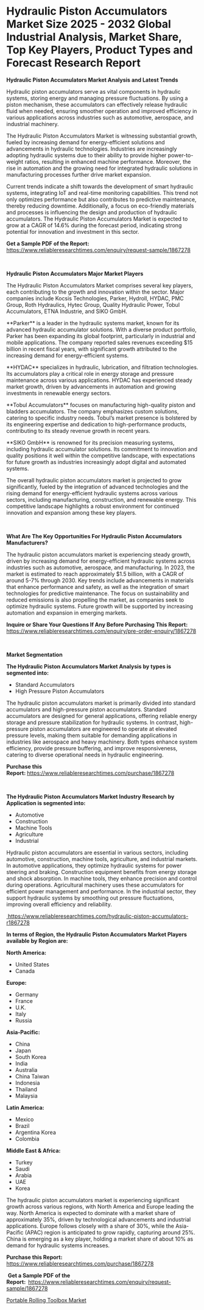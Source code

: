 <p><h1>Hydraulic Piston Accumulators Market Size 2025 - 2032 Global Industrial Analysis, Market Share, Top Key Players, Product Types and Forecast Research Report</h1></p><p><strong>Hydraulic Piston Accumulators Market Analysis and Latest Trends</strong></p>
<p><p>Hydraulic piston accumulators serve as vital components in hydraulic systems, storing energy and managing pressure fluctuations. By using a piston mechanism, these accumulators can effectively release hydraulic fluid when needed, ensuring smoother operation and improved efficiency in various applications across industries such as automotive, aerospace, and industrial machinery.</p><p>The Hydraulic Piston Accumulators Market is witnessing substantial growth, fueled by increasing demand for energy-efficient solutions and advancements in hydraulic technologies. Industries are increasingly adopting hydraulic systems due to their ability to provide higher power-to-weight ratios, resulting in enhanced machine performance. Moreover, the rise in automation and the growing need for integrated hydraulic solutions in manufacturing processes further drive market expansion.</p><p>Current trends indicate a shift towards the development of smart hydraulic systems, integrating IoT and real-time monitoring capabilities. This trend not only optimizes performance but also contributes to predictive maintenance, thereby reducing downtime. Additionally, a focus on eco-friendly materials and processes is influencing the design and production of hydraulic accumulators. The Hydraulic Piston Accumulators Market is expected to grow at a CAGR of 14.6% during the forecast period, indicating strong potential for innovation and investment in this sector.</p></p>
<p><strong>Get a Sample PDF of the Report:&nbsp;</strong> <a href="https://www.reliableresearchtimes.com/enquiry/request-sample/1867278?utm_campaign=2205&utm_medium=2&utm_source=Github&utm_content=ia&utm_term=10042025&utm_id=hydraulic-piston-accumulators">https://www.reliableresearchtimes.com/enquiry/request-sample/1867278</a></p>
<p>&nbsp;</p>
<p><strong>Hydraulic Piston Accumulators Major Market Players</strong></p>
<p><p>The Hydraulic Piston Accumulators Market comprises several key players, each contributing to the growth and innovation within the sector. Major companies include Kocsis Technologies, Parker, Hydroll, HYDAC, PMC Group, Roth Hydraulics, Hytec Group, Quality Hydraulic Power, Tobul Accumulators, ETNA Industrie, and SIKO GmbH.</p><p>**Parker** is a leader in the hydraulic systems market, known for its advanced hydraulic accumulator solutions. With a diverse product portfolio, Parker has been expanding its global footprint, particularly in industrial and mobile applications. The company reported sales revenues exceeding $15 billion in recent fiscal years, with significant growth attributed to the increasing demand for energy-efficient systems.</p><p>**HYDAC** specializes in hydraulic, lubrication, and filtration technologies. Its accumulators play a critical role in energy storage and pressure maintenance across various applications. HYDAC has experienced steady market growth, driven by advancements in automation and growing investments in renewable energy sectors.</p><p>**Tobul Accumulators** focuses on manufacturing high-quality piston and bladders accumulators. The company emphasizes custom solutions, catering to specific industry needs. Tobul’s market presence is bolstered by its engineering expertise and dedication to high-performance products, contributing to its steady revenue growth in recent years.</p><p>**SIKO GmbH** is renowned for its precision measuring systems, including hydraulic accumulator solutions. Its commitment to innovation and quality positions it well within the competitive landscape, with expectations for future growth as industries increasingly adopt digital and automated systems.</p><p>The overall hydraulic piston accumulators market is projected to grow significantly, fueled by the integration of advanced technologies and the rising demand for energy-efficient hydraulic systems across various sectors, including manufacturing, construction, and renewable energy. This competitive landscape highlights a robust environment for continued innovation and expansion among these key players.</p></p>
<p>&nbsp;</p>
<p><strong>What Are The Key Opportunities For Hydraulic Piston Accumulators Manufacturers?</strong></p>
<p><p>The hydraulic piston accumulators market is experiencing steady growth, driven by increasing demand for energy-efficient hydraulic systems across industries such as automotive, aerospace, and manufacturing. In 2023, the market is estimated to reach approximately $1.5 billion, with a CAGR of around 5-7% through 2030. Key trends include advancements in materials that enhance performance and safety, as well as the integration of smart technologies for predictive maintenance. The focus on sustainability and reduced emissions is also propelling the market, as companies seek to optimize hydraulic systems. Future growth will be supported by increasing automation and expansion in emerging markets.</p></p>
<p><strong>Inquire or Share Your Questions If Any Before Purchasing This Report:</strong> <a href="https://www.reliableresearchtimes.com/enquiry/pre-order-enquiry/1867278?utm_campaign=2205&utm_medium=2&utm_source=Github&utm_content=ia&utm_term=10042025&utm_id=hydraulic-piston-accumulators">https://www.reliableresearchtimes.com/enquiry/pre-order-enquiry/1867278</a></p>
<p>&nbsp;</p>
<p><strong>Market Segmentation</strong></p>
<p><strong>The Hydraulic Piston Accumulators Market Analysis by types is segmented into:</strong></p>
<p><ul><li>Standard Accumulators</li><li>High Pressure Piston Accumulators</li></ul></p>
<p><p>The hydraulic piston accumulators market is primarily divided into standard accumulators and high-pressure piston accumulators. Standard accumulators are designed for general applications, offering reliable energy storage and pressure stabilization for hydraulic systems. In contrast, high-pressure piston accumulators are engineered to operate at elevated pressure levels, making them suitable for demanding applications in industries like aerospace and heavy machinery. Both types enhance system efficiency, provide pressure buffering, and improve responsiveness, catering to diverse operational needs in hydraulic engineering.</p></p>
<p><strong>Purchase this Report:&nbsp;</strong><a href="https://www.reliableresearchtimes.com/purchase/1867278?utm_campaign=2205&utm_medium=2&utm_source=Github&utm_content=ia&utm_term=10042025&utm_id=hydraulic-piston-accumulators">https://www.reliableresearchtimes.com/purchase/1867278</a></p>
<p>&nbsp;</p>
<p><strong>The Hydraulic Piston Accumulators Market Industry Research by Application is segmented into:</strong></p>
<p><ul><li>Automotive</li><li>Construction</li><li>Machine Tools</li><li>Agriculture</li><li>Industrial</li></ul></p>
<p><p>Hydraulic piston accumulators are essential in various sectors, including automotive, construction, machine tools, agriculture, and industrial markets. In automotive applications, they optimize hydraulic systems for power steering and braking. Construction equipment benefits from energy storage and shock absorption. In machine tools, they enhance precision and control during operations. Agricultural machinery uses these accumulators for efficient power management and performance. In the industrial sector, they support hydraulic systems by smoothing out pressure fluctuations, improving overall efficiency and reliability.</p></p>
<p><a href="https://www.reliableresearchtimes.com/hydraulic-piston-accumulators-r1867278?utm_campaign=2205&utm_medium=2&utm_source=Github&utm_content=ia&utm_term=10042025&utm_id=hydraulic-piston-accumulators">&nbsp;https://www.reliableresearchtimes.com/hydraulic-piston-accumulators-r1867278</a></p>
<p><strong>In terms of Region, the Hydraulic Piston Accumulators Market Players available by Region are:</strong></p>
<p>
    <p> <strong> North America: </strong>
        <ul>
            <li>United States</li>
            <li>Canada</li>
        </ul>
        </p> 
    <p> <strong> Europe: </strong>
        <ul>
            <li>Germany</li>
            <li>France</li>
            <li>U.K.</li>
            <li>Italy</li>
            <li>Russia</li>
        </ul>
        </p> 
    <p> <strong> Asia-Pacific: </strong>
        <ul>
            <li>China</li>
            <li>Japan</li>
            <li>South Korea</li>
            <li>India</li>
            <li>Australia</li>
            <li>China Taiwan</li>
            <li>Indonesia</li>
            <li>Thailand</li>
            <li>Malaysia</li>
        </ul>
        </p> 
    <p> <strong> Latin America: </strong>
        <ul>
            <li>Mexico</li>
            <li>Brazil</li>
            <li>Argentina Korea</li>
            <li>Colombia</li>
        </ul>
        </p> 
    <p> <strong> Middle East & Africa: </strong>
        <ul>
            <li>Turkey</li>
            <li>Saudi</li>
            <li>Arabia</li>
            <li>UAE</li>
            <li>Korea</li>
        </ul>
    </p>
    </p>
<p><p>The hydraulic piston accumulators market is experiencing significant growth across various regions, with North America and Europe leading the way. North America is expected to dominate with a market share of approximately 35%, driven by technological advancements and industrial applications. Europe follows closely with a share of 30%, while the Asia-Pacific (APAC) region is anticipated to grow rapidly, capturing around 25%. China is emerging as a key player, holding a market share of about 10% as demand for hydraulic systems increases.</p></p>
<p><strong>Purchase this Report: </strong><a href="https://www.reliableresearchtimes.com/purchase/1867278?utm_campaign=2205&utm_medium=2&utm_source=Github&utm_content=ia&utm_term=10042025&utm_id=hydraulic-piston-accumulators">https://www.reliableresearchtimes.com/purchase/1867278</a></p>
<p>&nbsp;<strong>Get a Sample PDF of the Report:&nbsp;&nbsp;</strong><a href="https://www.reliableresearchtimes.com/enquiry/request-sample/1867278?utm_campaign=2205&utm_medium=2&utm_source=Github&utm_content=ia&utm_term=10042025&utm_id=hydraulic-piston-accumulators">https://www.reliableresearchtimes.com/enquiry/request-sample/1867278</a></p>
<p><strong></strong></p>
<p><p><a href="https://github.com/yosenadhler/Market-Research-Report-List-1/blob/main/portable-rolling-toolbox-market.md?utm_campaign=2205&utm_medium=2&utm_source=Github&utm_content=ia&utm_term=10042025&utm_id=hydraulic-piston-accumulators">Portable Rolling Toolbox Market</a></p></p>